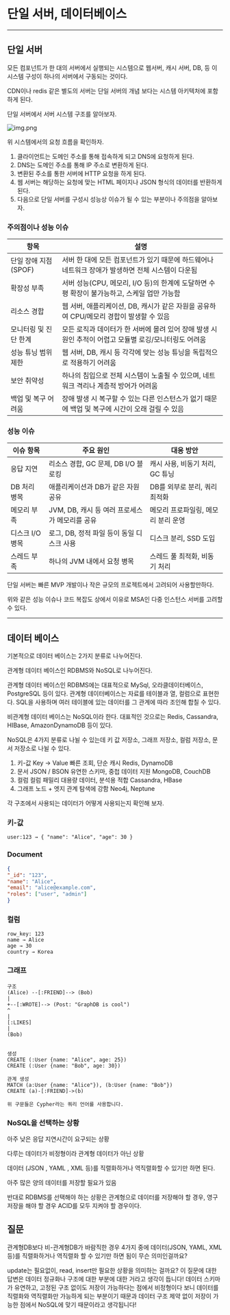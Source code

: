# 단일 서버, 데이터베이스

---


## 단일 서버
모든 컴포넌트가 한 대의 서버에서 실행되는 시스템으로 웹서버, 캐시 서버, DB, 등 이 시스템 구성이 하나의 서버에서 구동되는 것이다.

CDN이나 redis 같은 별도의 서버는 단일 서버의 개념 보다는 시스템 아키텍처에 포함하게 된다.



단일 서버에서 서버 시스템 구조를 알아보자.


![img.png](images/single%20server.png)

위 시스템에서의 요청 흐름을 확인하자.

1. 클라이언트는 도메인 주소를 통해 접속하게 되고 DNS에 요청하게 된다.
2. DNS는 도메인 주소를 통해 IP 주소로 변환하게 된다. 
3. 변환된 주소를 통한 서버에 HTTP 요청을 하게 된다.
4. 웹 서버는 해당하는 요청에 맞는 HTML 페이지나 JSON 형식의 데이터를 반환하게 된다.
5. 다음으로 단일 서버를 구성시 성능상 이슈가 될 수 있는 부분이나 주의점을 알아보자.



### 주의점이나 성능 이슈

| 항목                  | 설명                                                                                       |
|---------------------|------------------------------------------------------------------------------------------|
| 단일 장애 지점 (SPOF) | 서버 한 대에 모든 컴포넌트가 있기 때문에 하드웨어나 네트워크 장애가 발생하면 전체 시스템이 다운됨     |
| 확장성 부족           | 서버 성능(CPU, 메모리, I/O 등)의 한계에 도달하면 수평 확장이 불가능하고, 스케일 업만 가능함          |
| 리소스 경합           | 웹 서버, 애플리케이션, DB, 캐시가 같은 자원을 공유하여 CPU/메모리 경합이 발생할 수 있음             |
| 모니터링 및 진단 한계 | 모든 로직과 데이터가 한 서버에 몰려 있어 장애 발생 시 원인 추적이 어렵고 모듈별 로깅/모니터링도 어려움   |
| 성능 튜닝 범위 제한   | 웹 서버, DB, 캐시 등 각각에 맞는 성능 튜닝을 독립적으로 적용하기 어려움                            |
| 보안 취약성           | 하나의 침입으로 전체 시스템이 노출될 수 있으며, 네트워크 격리나 계층적 방어가 어려움                 |
| 백업 및 복구 어려움   | 장애 발생 시 복구할 수 있는 다른 인스턴스가 없기 때문에 백업 및 복구에 시간이 오래 걸릴 수 있음        |



### 성능 이슈

| 이슈 항목         | 주요 원인                                      | 대응 방안                                |
|------------------|-----------------------------------------------|-----------------------------------------|
| 응답 지연         | 리소스 경합, GC 문제, DB I/O 블로킹            | 캐시 사용, 비동기 처리, GC 튜닝          |
| DB 처리 병목      | 애플리케이션과 DB가 같은 자원 공유             | DB를 외부로 분리, 쿼리 최적화            |
| 메모리 부족       | JVM, DB, 캐시 등 여러 프로세스가 메모리를 공유 | 메모리 프로파일링, 메모리 분리 운영       |
| 디스크 I/O 병목   | 로그, DB, 정적 파일 등이 동일 디스크 사용       | 디스크 분리, SSD 도입                    |
| 스레드 부족       | 하나의 JVM 내에서 요청 병목                    | 스레드 풀 최적화, 비동기 처리             |



단일 서버는 빠른 MVP 개발이나 작은 규모의 프로젝트에서 고려되어 사용할만하다.

위와 같은 성능 이슈나 코드 복잡도 상에서 이유로 MSA인 다중 인스턴스 서버를 고려할 수 있다.

---

## 데이터 베이스
기본적으로 데이터 베이스는 2가지 분류로 나누어진다.

관계형 데이터 베이스인 RDBMS와 NoSQL로 나누어진다.

관계형 데이터 베이스인 RDBMS에는  대표적으로 MySql, 오라클데이터베이스, PostgreSQL 등이 있다. 관계형 데이터베이스는 자료를 테이블과 열, 컬럼으로 표현한다. SQL을 사용하며 여러 테이블에 있는 데이터를 그 관계에 따라 조인해 합칠 수 있다.

비관계형 데이터 베이스는 NoSQL이라 한다. 대표적인 것으로는 Redis, Cassandra, HIBase, AmazonDynamoDB 등이 있다.



NoSQL은 4가지 분류로 나뉠 수 있는데 키 값 저장소, 그래프 저장소, 컬럼 저장소, 문서 저장소로 나뉠 수 있다.



1. 키-값	Key → Value	빠른 조회, 단순 캐시	Redis, DynamoDB
2. 문서	JSON / BSON	유연한 스키마, 중첩 데이터 지원	MongoDB, CouchDB
3. 컬럼	컬럼 패밀리	대용량 데이터, 분석용 적합	Cassandra, HBase
4. 그래프	노드 + 엣지	관계 탐색에 강함	Neo4j, Neptune


각 구조에서 사용되는 데이터가 어떻게 사용되는지 확인해 보자.



### 키-값

`user:123 → { "name": "Alice", "age": 30 }`


### Document
````json
{
"_id": "123",
"name": "Alice",
"email": "alice@example.com",
"roles": ["user", "admin"]
}
````

### 컬럼
````
row_key: 123
name → Alice  
age → 30  
country → Korea
````


### 그래프
````
구조
(Alice) --[:FRIEND]--> (Bob)
|
+--[:WROTE]--> (Post: "GraphDB is cool")
^
|
[:LIKES]
|
(Bob)


생성
CREATE (:User {name: "Alice", age: 25})
CREATE (:User {name: "Bob", age: 30})

관계 생성
MATCH (a:User {name: "Alice"}), (b:User {name: "Bob"})
CREATE (a)-[:FRIEND]->(b)

위 구문들은 Cypher라는 쿼리 언어를 사용합니다.
````

### NoSQL을 선택하는 상황
아주 낮은 응답 지연시간이 요구되는 상황

다루는 데이터가 비정형이라 관계형 데이터가 아닌 상황

데이터 (JSON , YAML , XML 등)를 직렬화하거나 역직렬화할 수 있기만 하면 된다.

아주 많은 양의 데이터를 저장할 필요가 있음



반대로 RDBMS를 선택해야 하는 상황은 관계형으로 데이터를 저장해야 할 경우, 영구 저장을 해야 할 경우 ACID를 모두 지켜야 할 경우이다.



## 질문

관계형DB보다 비-관계형DB가 바람직한 경우 4가지 중에 데이터(JSON, YAML, XML 등)를 직렬화하거나 역직렬화 할 수 있기만 하면 됨이 무슨 의미인걸까요? 

update는 필요없이, read, insert만 필요한 상황을 의미하는 걸까요?
이 질문에 대한 답변은 데이터 정규화나 구조에 대한 부분에 대한 거라고 생각이 듭니다! 데이터 스키마가 유연하고, 고정된 구조 없이도 저장이 가능하다는 점에서 비정형이다 보니 데이터를 직렬화와 역직렬화만 가능하게 되는 부분이기 때문과 데이터 구조 제약 없이 저장이 가능한 점에서 NoSQL에 맞기 때문이라고 생각됩니다!